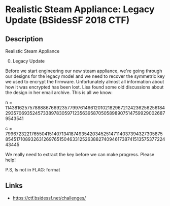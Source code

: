 # Realistic Steam Appliance: Legacy Update (BSidesSF 2018 CTF)

## Description

>>>
Realistic Steam Appliance

0) Legacy Update

Before we start engineering our new steam appliance, we're going through our designs for the legacy model and we need to recover the symmetric key we used to encrypt the firmware. Unfortunately almost all information about how it was encrypted has been lost. Lisa found some old discussions about the design in her email archive. This is all we know:

n = 114381625757888867669235779976146612010218296721242362562561842935706935245733897830597123563958705058989075147599290026879543541

c = 79967232217655041514071341874935420345251471140373943273058758545171089326312697651504633125263882740946173874151357537722443445

We really need to extract the key before we can make progress. Please help!

P.S, Is not in FLAG: format
>>>

## Links
* https://ctf.bsidessf.net/challenges/
